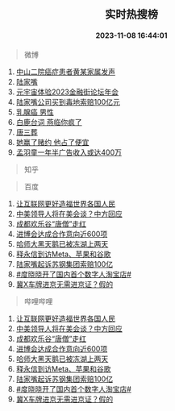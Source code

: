 <div align="center"><h2>实时热搜榜</h2><h4>2023-11-08 16:44:01</h4></div>

> 微博  

1. [中山二院癌症患者黄某家属发声](https://s.weibo.com/weibo?q=%23%E4%B8%AD%E5%B1%B1%E4%BA%8C%E9%99%A2%E7%99%8C%E7%97%87%E6%82%A3%E8%80%85%E9%BB%84%E6%9F%90%E5%AE%B6%E5%B1%9E%E5%8F%91%E5%A3%B0%23&t=31&band_rank=1&Refer=top)<br />
2. [陆家嘴](https://s.weibo.com/weibo?q=%E9%99%86%E5%AE%B6%E5%98%B4&t=31&band_rank=2&Refer=top)<br />
3. [元宇宙体验2023金融街论坛年会](https://s.weibo.com/weibo?q=%23%E5%85%83%E5%AE%87%E5%AE%99%E4%BD%93%E9%AA%8C2023%E9%87%91%E8%9E%8D%E8%A1%97%E8%AE%BA%E5%9D%9B%E5%B9%B4%E4%BC%9A%23&t=31&band_rank=3&Refer=top)<br />
4. [陆家嘴公司买到毒地索赔100亿元](https://s.weibo.com/weibo?q=%23%E9%99%86%E5%AE%B6%E5%98%B4%E5%85%AC%E5%8F%B8%E4%B9%B0%E5%88%B0%E6%AF%92%E5%9C%B0%E7%B4%A2%E8%B5%94100%E4%BA%BF%E5%85%83%23&t=31&band_rank=4&Refer=top)<br />
5. [乳腺癌 男性](https://s.weibo.com/weibo?q=%E4%B9%B3%E8%85%BA%E7%99%8C%20%E7%94%B7%E6%80%A7&t=31&band_rank=5&Refer=top)<br />
6. [白鹿台词 燕临你疯了](https://s.weibo.com/weibo?q=%E7%99%BD%E9%B9%BF%E5%8F%B0%E8%AF%8D%20%E7%87%95%E4%B8%B4%E4%BD%A0%E7%96%AF%E4%BA%86&t=31&band_rank=6&Refer=top)<br />
7. [唐三葬](https://s.weibo.com/weibo?q=%E5%94%90%E4%B8%89%E8%91%AC&t=31&band_rank=7&Refer=top)<br />
8. [她赢了赌约 他占了便宜](https://s.weibo.com/weibo?q=%E5%A5%B9%E8%B5%A2%E4%BA%86%E8%B5%8C%E7%BA%A6%20%E4%BB%96%E5%8D%A0%E4%BA%86%E4%BE%BF%E5%AE%9C&t=31&band_rank=8&Refer=top)<br />
9. [孟羽童一年半广告收入或达400万](https://s.weibo.com/weibo?q=%23%E5%AD%9F%E7%BE%BD%E7%AB%A5%E4%B8%80%E5%B9%B4%E5%8D%8A%E5%B9%BF%E5%91%8A%E6%94%B6%E5%85%A5%E6%88%96%E8%BE%BE400%E4%B8%87%23&t=31&band_rank=9&Refer=top)<br />

> 知乎  


> 百度  

1. [让互联网更好造福世界各国人民](https://www.baidu.com/s?wd=%E8%AE%A9%E4%BA%92%E8%81%94%E7%BD%91%E6%9B%B4%E5%A5%BD%E9%80%A0%E7%A6%8F%E4%B8%96%E7%95%8C%E5%90%84%E5%9B%BD%E4%BA%BA%E6%B0%91&sa=fyb_news&rsv_dl=fyb_news)<br />
2. [中美领导人将在美会谈？中方回应](https://www.baidu.com/s?wd=%E4%B8%AD%E7%BE%8E%E9%A2%86%E5%AF%BC%E4%BA%BA%E5%B0%86%E5%9C%A8%E7%BE%8E%E4%BC%9A%E8%B0%88%EF%BC%9F%E4%B8%AD%E6%96%B9%E5%9B%9E%E5%BA%94&sa=fyb_news&rsv_dl=fyb_news)<br />
3. [成都欢乐谷“唐僧”走红](https://www.baidu.com/s?wd=%E6%88%90%E9%83%BD%E6%AC%A2%E4%B9%90%E8%B0%B7%E2%80%9C%E5%94%90%E5%83%A7%E2%80%9D%E8%B5%B0%E7%BA%A2&sa=fyb_news&rsv_dl=fyb_news)<br />
4. [进博会达成合作意向近600项](https://www.baidu.com/s?wd=%E8%BF%9B%E5%8D%9A%E4%BC%9A%E8%BE%BE%E6%88%90%E5%90%88%E4%BD%9C%E6%84%8F%E5%90%91%E8%BF%91600%E9%A1%B9&sa=fyb_news&rsv_dl=fyb_news)<br />
5. [哈师大黑天鹅已被冻湖上两天](https://www.baidu.com/s?wd=%E5%93%88%E5%B8%88%E5%A4%A7%E9%BB%91%E5%A4%A9%E9%B9%85%E5%B7%B2%E8%A2%AB%E5%86%BB%E6%B9%96%E4%B8%8A%E4%B8%A4%E5%A4%A9&sa=fyb_news&rsv_dl=fyb_news)<br />
6. [释永信到访Meta、苹果和谷歌](https://www.baidu.com/s?wd=%E9%87%8A%E6%B0%B8%E4%BF%A1%E5%88%B0%E8%AE%BFMeta%E3%80%81%E8%8B%B9%E6%9E%9C%E5%92%8C%E8%B0%B7%E6%AD%8C&sa=fyb_news&rsv_dl=fyb_news)<br />
7. [陆家嘴起诉苏钢集团索赔100亿](https://www.baidu.com/s?wd=%E9%99%86%E5%AE%B6%E5%98%B4%E8%B5%B7%E8%AF%89%E8%8B%8F%E9%92%A2%E9%9B%86%E5%9B%A2%E7%B4%A2%E8%B5%94100%E4%BA%BF&sa=fyb_news&rsv_dl=fyb_news)<br />
8. [#度晓晓开了国内首个数字人淘宝店#](https://www.baidu.com/s?wd=%23%E5%BA%A6%E6%99%93%E6%99%93%E5%BC%80%E4%BA%86%E5%9B%BD%E5%86%85%E9%A6%96%E4%B8%AA%E6%95%B0%E5%AD%97%E4%BA%BA%E6%B7%98%E5%AE%9D%E5%BA%97%23&sa=fyb_news&rsv_dl=fyb_news)<br />
9. [冀X车牌进京无需进京证？假的](https://www.baidu.com/s?wd=%E5%86%80X%E8%BD%A6%E7%89%8C%E8%BF%9B%E4%BA%AC%E6%97%A0%E9%9C%80%E8%BF%9B%E4%BA%AC%E8%AF%81%EF%BC%9F%E5%81%87%E7%9A%84&sa=fyb_news&rsv_dl=fyb_news)<br />

> 哔哩哔哩  

1. [让互联网更好造福世界各国人民](https://www.baidu.com/s?wd=%E8%AE%A9%E4%BA%92%E8%81%94%E7%BD%91%E6%9B%B4%E5%A5%BD%E9%80%A0%E7%A6%8F%E4%B8%96%E7%95%8C%E5%90%84%E5%9B%BD%E4%BA%BA%E6%B0%91&sa=fyb_news&rsv_dl=fyb_news)<br />
2. [中美领导人将在美会谈？中方回应](https://www.baidu.com/s?wd=%E4%B8%AD%E7%BE%8E%E9%A2%86%E5%AF%BC%E4%BA%BA%E5%B0%86%E5%9C%A8%E7%BE%8E%E4%BC%9A%E8%B0%88%EF%BC%9F%E4%B8%AD%E6%96%B9%E5%9B%9E%E5%BA%94&sa=fyb_news&rsv_dl=fyb_news)<br />
3. [成都欢乐谷“唐僧”走红](https://www.baidu.com/s?wd=%E6%88%90%E9%83%BD%E6%AC%A2%E4%B9%90%E8%B0%B7%E2%80%9C%E5%94%90%E5%83%A7%E2%80%9D%E8%B5%B0%E7%BA%A2&sa=fyb_news&rsv_dl=fyb_news)<br />
4. [进博会达成合作意向近600项](https://www.baidu.com/s?wd=%E8%BF%9B%E5%8D%9A%E4%BC%9A%E8%BE%BE%E6%88%90%E5%90%88%E4%BD%9C%E6%84%8F%E5%90%91%E8%BF%91600%E9%A1%B9&sa=fyb_news&rsv_dl=fyb_news)<br />
5. [哈师大黑天鹅已被冻湖上两天](https://www.baidu.com/s?wd=%E5%93%88%E5%B8%88%E5%A4%A7%E9%BB%91%E5%A4%A9%E9%B9%85%E5%B7%B2%E8%A2%AB%E5%86%BB%E6%B9%96%E4%B8%8A%E4%B8%A4%E5%A4%A9&sa=fyb_news&rsv_dl=fyb_news)<br />
6. [释永信到访Meta、苹果和谷歌](https://www.baidu.com/s?wd=%E9%87%8A%E6%B0%B8%E4%BF%A1%E5%88%B0%E8%AE%BFMeta%E3%80%81%E8%8B%B9%E6%9E%9C%E5%92%8C%E8%B0%B7%E6%AD%8C&sa=fyb_news&rsv_dl=fyb_news)<br />
7. [陆家嘴起诉苏钢集团索赔100亿](https://www.baidu.com/s?wd=%E9%99%86%E5%AE%B6%E5%98%B4%E8%B5%B7%E8%AF%89%E8%8B%8F%E9%92%A2%E9%9B%86%E5%9B%A2%E7%B4%A2%E8%B5%94100%E4%BA%BF&sa=fyb_news&rsv_dl=fyb_news)<br />
8. [#度晓晓开了国内首个数字人淘宝店#](https://www.baidu.com/s?wd=%23%E5%BA%A6%E6%99%93%E6%99%93%E5%BC%80%E4%BA%86%E5%9B%BD%E5%86%85%E9%A6%96%E4%B8%AA%E6%95%B0%E5%AD%97%E4%BA%BA%E6%B7%98%E5%AE%9D%E5%BA%97%23&sa=fyb_news&rsv_dl=fyb_news)<br />
9. [冀X车牌进京无需进京证？假的](https://www.baidu.com/s?wd=%E5%86%80X%E8%BD%A6%E7%89%8C%E8%BF%9B%E4%BA%AC%E6%97%A0%E9%9C%80%E8%BF%9B%E4%BA%AC%E8%AF%81%EF%BC%9F%E5%81%87%E7%9A%84&sa=fyb_news&rsv_dl=fyb_news)<br />
